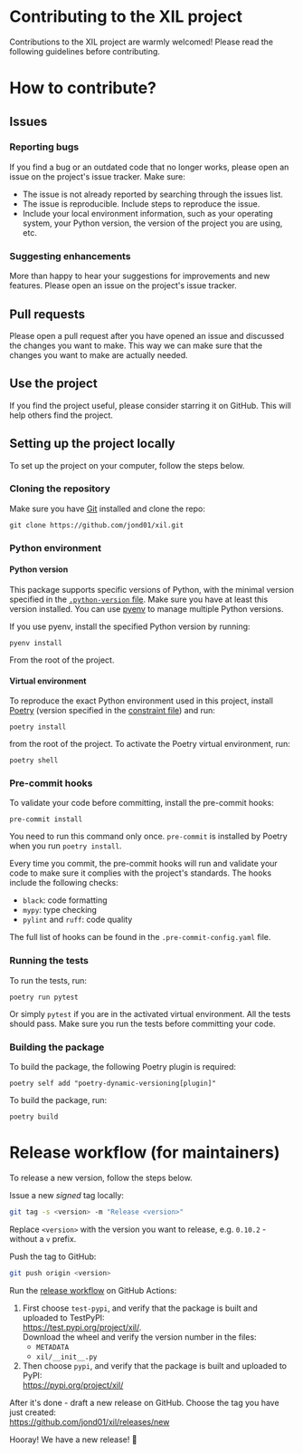 # Contributing to the XIL project
Contributions to the XIL project are warmly welcomed! Please read the following
guidelines before contributing.

# How to contribute?

## Issues

### Reporting bugs
If you find a bug or an outdated code that no longer works, please open an issue on the
project's issue tracker.
Make sure:
- The issue is not already reported by searching through the issues list.
- The issue is reproducible. Include steps to reproduce the issue.
- Include your local environment information, such as your operating system, your
  Python version, the version of the project you are using, etc.

### Suggesting enhancements
More than happy to hear your suggestions for improvements and new features. Please open
an issue on the project's issue tracker.

## Pull requests
Please open a pull request after you have opened an issue and discussed the changes
you want to make. This way we can make sure that the changes you want to make are
actually needed.

## Use the project
If you find the project useful, please consider starring it on GitHub. This will help
others find the project.


## Setting up the project locally
To set up the project on your computer, follow the steps below.

### Cloning the repository
Make sure you have [Git](https://git-scm.com/) installed and clone the repo:
```shell
git clone https://github.com/jond01/xil.git
```

### Python environment
#### Python version
This package supports specific versions of Python, with the minimal version specified in
the [`.python-version` file](.python-version). Make sure you have at least this version
installed. You can use [pyenv](https://github.com/pyenv/pyenv) to manage multiple
Python versions.

If you use pyenv, install the specified Python version by running:
```shell
pyenv install
```
From the root of the project.

#### Virtual environment
To reproduce the exact Python environment used in this project, install
[Poetry](https://python-poetry.org/) (version specified in the
[constraint file](.github/workflows/poetry-constraint.txt)) and run:
```shell
poetry install
```
from the root of the project.
To activate the Poetry virtual environment, run:
```shell
poetry shell
```

### Pre-commit hooks
To validate your code before committing, install the pre-commit hooks:
```shell
pre-commit install
```
You need to run this command only once.
`pre-commit` is installed by Poetry when you run `poetry install`.

Every time you commit, the pre-commit hooks will run and validate your code to make
sure it complies with the project's standards. The hooks include the following
checks:
- `black`: code formatting
- `mypy`: type checking
- `pylint` and `ruff`: code quality

The full list of hooks can be found in the `.pre-commit-config.yaml` file.

### Running the tests
To run the tests, run:
```shell
poetry run pytest
```
Or simply `pytest` if you are in the activated virtual environment.
All the tests should pass. Make sure you run the tests before committing your code.

### Building the package

To build the package, the following Poetry plugin is required:
```shell
poetry self add "poetry-dynamic-versioning[plugin]"
```
To build the package, run:
```shell
poetry build
```

# Release workflow (for maintainers)

To release a new version, follow the steps below.

Issue a new *signed* tag locally:
```sh
git tag -s <version> -m "Release <version>"
```
Replace `<version>` with the version you want to release, e.g. `0.10.2` - without a `v`
prefix.

Push the tag to GitHub:
```sh
git push origin <version>
```

Run the [release workflow](https://github.com/jond01/xil/actions/workflows/release.yml) on GitHub Actions:
1. First choose `test-pypi`, and verify that the package is built and uploaded to
   TestPyPI:  
   https://test.pypi.org/project/xil/.  
   Download the wheel and verify the version number in the files:
   * `METADATA`
   * `xil/__init__.py`
2. Then choose `pypi`, and verify that the package is built and uploaded to PyPI:  
   https://pypi.org/project/xil/

After it's done - draft a new release on GitHub. Choose the tag you have just created:  
https://github.com/jond01/xil/releases/new

Hooray! We have a new release! 🎉
